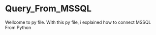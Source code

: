 # Query_From_MSSQL
Wellcome to py file.
With this py file, i explained how to connect MSSQL From Python
